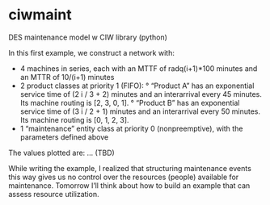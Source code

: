 # ciwmaint
DES maintenance model w CIW library (python)

In this first example, we construct a network with:
- 4 machines in series, each with an MTTF of radq(i+1)*100 minutes and an MTTR of 10/(i+1) minutes
- 2 product classes at priority 1 (FIFO):
    ° “Product A” has an exponential service time of (2 i / 3 + 2) minutes and an interarrival every 45 minutes. Its machine routing is [2, 3, 0, 1].
    ° “Product B” has an exponential service time of (3 i / 2 + 1) minutes and an interarrival every 50 minutes. Its machine routing is [0, 1, 2, 3].
- 1 “maintenance” entity class at priority 0 (nonpreemptive), with the parameters defined above

The values plotted are:
… (TBD)

While writing the example, I realized that structuring maintenance events this way gives us no control over the resources (people) available for maintenance. Tomorrow I’ll think about how to build an example that can assess resource utilization.